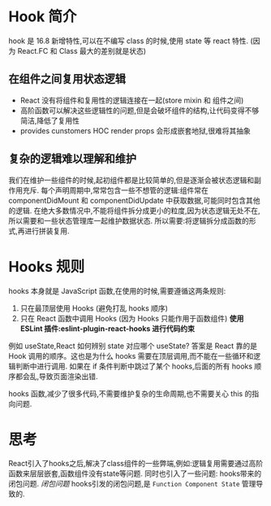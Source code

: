 # Hook 简介

hook 是 16.8 新增特性,可以在不编写 class 的时候,使用 state 等 react 特性. (因为 React.FC 和 Class 最大的差别就是状态)

## 在组件之间复用状态逻辑

- React 没有将组件和复用性的逻辑连接在一起(store mixin 和 组件之间)
- 高阶函数可以解决这些逻辑性的问题,但是会破坏组件的结构,让代码变得不够简洁,降低了复用性
- provides cunstomers HOC render props 会形成嵌套地狱,很难将其抽象

## 复杂的逻辑难以理解和维护

我们在维护一些组件的时候,起初组件都是比较简单的,但是逐渐会被状态逻辑和副作用充斥.
每个声明周期中,常常包含一些不想管的逻辑:组件常在 componentDidMount 和 componentDidUpdate 中获取数据,可能同时包含其他的逻辑.
在绝大多数情况中,不能将组件拆分成更小的粒度,因为状态逻辑无处不在,所以需要和一些状态管理库一起维护数据状态.
所以需要:将逻辑拆分成函数的形式,再进行拼装复用.

# Hooks 规则

hooks 本身就是 JavaScript 函数,在使用的时候,需要遵循这两条规则:

1. 只在最顶层使用 Hooks (避免打乱 hooks 顺序)
2. 只在 React 函数中调用 Hooks (因为 Hooks 只能作用于函数组件)
   **使用 ESLint 插件:eslint-plugin-react-hooks 进行代码约束**

例如 useState,React 如何辨别 state 对应哪个 useState?
答案是 React 靠的是 Hook 调用的顺序。这也是为什么 hooks 需要在顶层调用,而不能在一些循环和逻辑判断中进行调用.
如果在 if 条件判断中跳过了某个 hooks,后面的所有 hooks 顺序都会乱,导致页面渲染出错.

hooks 函数,减少了很多代码,不需要维护复杂的生命周期,也不需要关心 this 的指向问题.

# 思考

React引入了hooks之后,解决了class组件的一些弊端,例如:逻辑复用需要通过高阶函数来层层嵌套,函数组件没有state等问题.
同时也引入了一些问题: hooks带来的闭包问题.
*闭包问题*
hooks引发的闭包问题,是 `Function Component State` 管理导致的.
